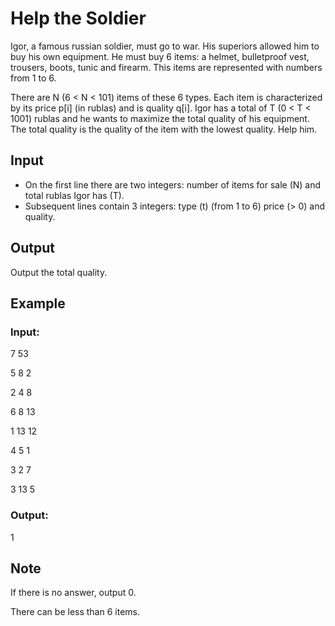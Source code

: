 # Help the Soldier

Igor, a famous russian soldier, must go to war. His superiors allowed him to buy his own equipment. 
He must buy 6 items: a helmet, bulletproof vest, trousers, boots, tunic and firearm. 
This items are represented with numbers from 1 to 6.

There are N (6 < N < 101) items of these 6 types. Each item is characterized by its price p[i] (in rublas) and is quality q[i]. 
Igor has a total of T (0 < T < 1001) rublas and he wants to maximize the total quality of his equipment. 
The total quality is the quality of the item with the lowest quality. Help him.

## Input

- On the first line there are two integers: number of items for sale (N) and total rublas Igor has (T). 
- Subsequent lines contain 3 integers: type (t) (from 1 to 6) price (> 0) and quality.

## Output

Output the total quality.

## Example

### Input:

7 53

5 8 2

2 4 8

6 8 13

1 13 12

4 5 1

3 2 7

3 13 5

### Output:

1

## Note

If there is no answer, output 0.

There can be less than 6 items.
